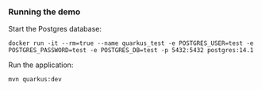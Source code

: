 ### Running the demo

Start the Postgres database:

```
docker run -it --rm=true --name quarkus_test -e POSTGRES_USER=test -e POSTGRES_PASSWORD=test -e POSTGRES_DB=test -p 5432:5432 postgres:14.1
```

Run the application:

```
mvn quarkus:dev
```
